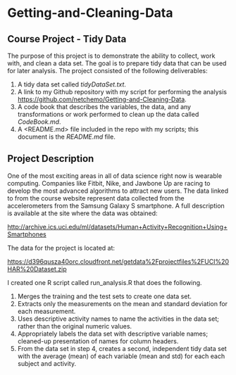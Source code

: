 # Getting-and-Cleaning-Data

## Course Project - Tidy Data

The purpose of this project is to demonstrate the ability to collect, work with, and clean a data set. The goal is to prepare tidy data that can be used for later analysis. The project consisted of the following deliverables:

1. A tidy data set called *tidyDataSet.txt*.
2. A link to my Github repository with my script for performing the analysis https://github.com/netchemo/Getting-and-Cleaning-Data.
3. A code book that describes the variables, the data, and any transformations or work performed to clean up the data called *CodeBook.md*. 
4. A <README.md> file included in the repo with my scripts; this document is the *README.md* file.

## Project Description

One of the most exciting areas in all of data science right now is wearable computing. Companies like Fitbit, Nike, and Jawbone Up are racing to develop the most advanced algorithms to attract new users. The data linked to from the course website represent data collected from the accelerometers from the Samsung Galaxy S smartphone. A full description is available at the site where the data was obtained: 

http://archive.ics.uci.edu/ml/datasets/Human+Activity+Recognition+Using+Smartphones 

The data for the project is located at: 

https://d396qusza40orc.cloudfront.net/getdata%2Fprojectfiles%2FUCI%20HAR%20Dataset.zip 

I created one R script called run_analysis.R that does the following. 

1. Merges the training and the test sets to create one data set.
2. Extracts only the measurements on the mean and standard deviation for each measurement. 
3. Uses descriptive activity names to name the activities in the data set; rather than the original numeric values.
4. Appropriately labels the data set with descriptive variable names; cleaned-up presentation of names for column headers. 
5. From the data set in step 4, creates a second, independent tidy data set with the average (mean) of each variable (mean and std) for each each subject and activity.




